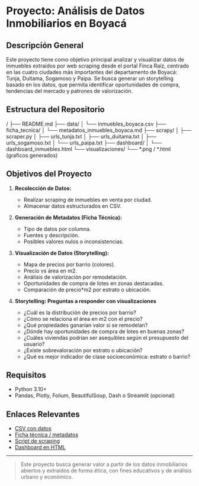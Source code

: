 # Proyecto: Análisis de Datos Inmobiliarios en Boyacá

## Descripción General
Este proyecto tiene como objetivo principal analizar y visualizar datos de inmuebles extraídos por web scraping desde el portal Finca Raíz, centrado en las cuatro ciudades más importantes del departamento de Boyacá: Tunja, Duitama, Sogamoso y Paipa. Se busca generar un storytelling basado en los datos, que permita identificar oportunidades de compra, tendencias del mercado y patrones de valorización.

## Estructura del Repositorio

/
├── README.md
├── data/
│ └── inmuebles_boyaca.csv
├── ficha_tecnica/
│ └── metadatos_inmuebles_boyaca.md
├── scrapy/
│ ├── scraper.py
│ ├── urls_tunja.txt
│ ├── urls_duitama.txt
│ ├── urls_sogamoso.txt
│ └── urls_paipa.txt
├── dashboard/
│ └── dashboard_inmuebles.html
└── visualizaciones/
└── *.png / *.html (graficos generados)

## Objetivos del Proyecto

1. **Recolección de Datos:**
   - Realizar scraping de inmuebles en venta por ciudad.
   - Almacenar datos estructurados en CSV.

2. **Generación de Metadatos (Ficha Técnica):**
   - Tipo de datos por columna.
   - Fuentes y descripción.
   - Posibles valores nulos o inconsistencias.

3. **Visualización de Datos (Storytelling):**
   - Mapa de precios por barrio (colores).
   - Precio vs área en m2.
   - Análisis de valorización por remodelación.
   - Oportunidades de compra de lotes en zonas destacadas.
   - Comparación de precio*m2 por estrato o ubicación.

4. **Storytelling: Preguntas a responder con visualizaciones**

   - ¿Cuál es la distribución de precios por barrio?
   - ¿Cómo se relaciona el área en m2 con el precio?
   - ¿Qué propiedades ganarían valor si se remodelan?
   - ¿Dónde hay oportunidades de compra de lotes en buenas zonas?
   - ¿Cuáles viviendas podrían ser asequibles según el presupuesto del usuario?
   - ¿Existe sobrevaloración por estrato o ubicación?
   - ¿Qué es mejor indicador de clase socioeconómica: estrato o barrio?

## Requisitos
- Python 3.10+
- Pandas, Plotly, Folium, BeautifulSoup, Dash o Streamlit (opcional)

## Enlaces Relevantes
- [CSV con datos](./data)
- [Ficha técnica / metadatos](./ficha_tecnica/metadatos_inmuebles_boyaca.md)
- [Script de scraping](./scrapy)
- [Dashboard en HTML](./dashboard/dashboard_inmuebles.html)

---

> Este proyecto busca generar valor a partir de los datos inmobiliarios abiertos y extraídos de forma ética, con fines educativos y de análisis urbano y económico.
